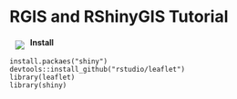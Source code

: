# RGIS and RShinyGIS Tutorial 

<a href="http://leafletjs.com/"><img src="https://camo.githubusercontent.com/f51f518aa896d3d6d541bcb03a84973e3379a409/68747470733a2f2f662e636c6f75642e6769746875622e636f6d2f6173736574732f3439363235352f313735383139332f63313231376535342d363638622d313165332d383138342d6132313265663865666337362e706e67" align="left" hspace="10" vspace="6"></a>

#### Install 
```
install.packaes("shiny")
devtools::install_github("rstudio/leaflet")
library(leaflet)
library(shiny)
```
